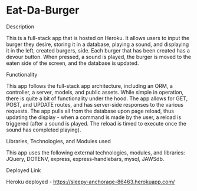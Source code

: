 # Eat-Da-Burger

Description

This is a full-stack app that is hosted on Heroku. It allows users to input the burger they desire, storing it in a database, playing a sound, and displaying it in the left, created burgers, side. Each burger that has been created has a devour button. When pressed, a sound is played, the burger is moved to the eaten side of the screen, and the database is updated.


Functionality

This app follows the full-stack app architecture, including an ORM, a controller, a server, models, and public assets. While simple in operation, there is quite a bit of functionality under the hood. The app allows for GET, POST, and UPDATE routes, and has server-side responses to the various requests. The app pulls all from the database upon page reload, thus updating the display - when a command is made by the user, a reload is triggered (after a sound is played. The reload is timed to execute once the sound has completed playing).

Libraries, Technologies, and Modules used

This app uses the following external technologies, modules, and libraries: JQuery, DOTENV, express, express-handlebars, mysql, JAWSdb.

Deployed Link

Heroku deployed - https://sleepy-anchorage-86463.herokuapp.com/
